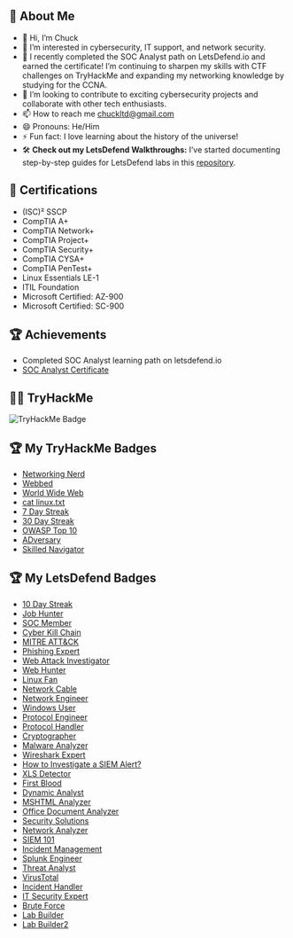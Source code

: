 ## 👋 About Me
- 👋 Hi, I’m Chuck
- 👀 I’m interested in cybersecurity, IT support, and network security.
- 🌱 I recently completed the SOC Analyst path on LetsDefend.io and earned the certificate! I’m continuing to sharpen my skills with CTF challenges on TryHackMe and expanding my networking knowledge by studying for the CCNA.
- 💞️ I’m looking to contribute to exciting cybersecurity projects and collaborate with other tech enthusiasts.
- 📫 How to reach me chuckltd@gmail.com
- 😄 Pronouns: He/Him
- ⚡ Fun fact: I love learning about the history of the universe!
- 🛠️ **Check out my LetsDefend Walkthroughs:** I’ve started documenting step-by-step guides for LetsDefend labs in this [repository](https://github.com/ChuckLTD/Letsdefend.io-writeups).

## 📜 Certifications
- (ISC)² SSCP
- CompTIA A+
- CompTIA Network+
- CompTIA Project+
- CompTIA Security+
- CompTIA CYSA+
- CompTIA PenTest+
- Linux Essentials LE-1
- ITIL Foundation
- Microsoft Certified: AZ-900
- Microsoft Certified: SC-900

## 🏆 Achievements
- Completed SOC Analyst learning path on letsdefend.io
- [SOC Analyst Certificate](https://app.letsdefend.io/certificate/show/d032d67c-5be0-4266-aa7d-b95734baac0e)


## 🕵️‍♂️ TryHackMe
  ![TryHackMe Badge](https://tryhackme-badges.s3.amazonaws.com/ChuckLTD.png?cachebuster=20250604)

## 🏆 My TryHackMe Badges
- [Networking Nerd](https://tryhackme.com/ChuckLTD/badges/network-fundamentals)
- [Webbed](https://tryhackme.com/ChuckLTD/badges/web-fund)
- [World Wide Web](https://tryhackme.com/ChuckLTD/badges/world-wide-web)
- [cat linux.txt](https://tryhackme.com/ChuckLTD/badges/terminaled)
- [7 Day Streak](https://tryhackme.com/ChuckLTD/badges/7-day-streak)
- [30 Day Streak](https://tryhackme.com/ChuckLTD/badges/30-day-streak)
- [OWASP Top 10](https://tryhackme.com/ChuckLTD/badges/owasp-10)
- [ADversary](https://tryhackme.com/ChuckLTD/badges/adversary)
- [Skilled Navigator](https://tryhackme.com/r/ChuckLTD/badges/skilled-navigator)


## 🏆 My LetsDefend Badges
- [10 Day Streak](https://app.letsdefend.io/my-rewards/detail/7e89edc4-3dc3-49e2-9a00-6b9ffe5f5e9d)
- [Job Hunter](https://app.letsdefend.io/my-rewards/detail/59af9e49-a09e-4961-b302-388d32a3b6f7)
- [SOC Member](https://app.letsdefend.io/my-rewards/detail/1e98f505-2584-482c-904f-0ef6f830472f)
- [Cyber Kill Chain](https://app.letsdefend.io/my-rewards/detail/4c37cba140f24759b7c1841e994b07c3)
- [MITRE ATT&CK](https://app.letsdefend.io/my-rewards/detail/37512d5acd404e16a146552aa5d56ce3)
- [Phishing Expert](https://app.letsdefend.io/my-rewards/detail/a4f7f14b-9b4f-4fa7-b47d-b535b62e58a6)
- [Web Attack Investigator](https://app.letsdefend.io/my-rewards/detail/8a7fac98-8cd5-4a60-a21d-93accb37e836)
- [Web Hunter](https://app.letsdefend.io/my-rewards/detail/de2d4a28280b42c8b888f8fac4ec3b78)
- [Linux Fan](https://app.letsdefend.io/my-rewards/detail/fbd8a329e603477b9f8c95699a66c11f)
- [Network Cable](https://app.letsdefend.io/my-rewards/detail/b1ee5930ac174121936db225f527bbbe)
- [Network Engineer](https://app.letsdefend.io/my-rewards/detail/21ef19974f634dc2b512054e9751766f)
- [Windows User](https://app.letsdefend.io/my-rewards/detail/c786027d4b6140e0a8aebce26fe3bc67)
- [Protocol Engineer](https://app.letsdefend.io/my-rewards/detail/c891d7cefcc14e0abc553812e1685728)
- [Protocol Handler](https://app.letsdefend.io/my-rewards/detail/b9bffb1c276e4a6dac3743b0f8edb53b)
- [Cryptographer](https://app.letsdefend.io/my-rewards/detail/fcb1372d5a3f403ca006b86577aa288e)
- [Malware Analyzer](https://app.letsdefend.io/my-rewards/detail/7bc8753e-143d-4758-969a-2d212f90eb28)
- [Wireshark Expert](https://app.letsdefend.io/my-rewards/detail/386dd8f680de4862936268b005e4588d)
- [How to Investigate a SIEM Alert?](https://app.letsdefend.io/my-rewards/detail/5334f54d8a2f430886b4c5dfd279a573)
- [XLS Detector](https://app.letsdefend.io/my-rewards/detail/5cb3c691e94c4333ba8e8ab73aeda4a5)
- [First Blood](https://app.letsdefend.io/my-rewards/detail/edef6e076017481682525868d54fdf74)
- [Dynamic Analyst](https://app.letsdefend.io/my-rewards/detail/1a817e907f4d49869421c1c3c4abf2b8)
- [MSHTML Analyzer](https://app.letsdefend.io/my-rewards/detail/690f5c364ada4031a76a89cc12fc0815)
- [Office Document Analyzer](https://app.letsdefend.io/my-rewards/detail/df894da0eb0d43bcb95a05855b7080c5)
- [Security Solutions](https://app.letsdefend.io/my-rewards/detail/03a91b48eb2d42c9b46edac80d27265e)
- [Network Analyzer](https://app.letsdefend.io/my-rewards/detail/9d91d2a447514db68eaf4a2c6bd78111)
- [SIEM 101](https://app.letsdefend.io/my-rewards/detail/bd778ce0-b2b4-486b-aaa0-d893e22a1b52)
- [Incident Management](https://app.letsdefend.io/my-rewards/detail/ca20b76a-a1eb-4821-b12b-8c18900f0532)
- [Splunk Engineer](https://app.letsdefend.io/my-rewards/detail/4e62071294d6495bb287b41a4c399a84)
- [Threat Analyst](https://app.letsdefend.io/my-rewards/detail/5bfb38c56e044cd5bd46a72a269f7263)
- [VirusTotal](https://app.letsdefend.io/my-rewards/detail/c331da1737364efc87775a0dbefdd1f9)
- [Incident Handler](https://app.letsdefend.io/my-rewards/detail/d101bdac5ff54821bfb9847e1b775988)
- [IT Security Expert](https://app.letsdefend.io/my-rewards/detail/322be4603cb34cdea309caffc4a56b94)
- [Brute Force](https://app.letsdefend.io/my-rewards/detail/0f5caab2-8b89-4fa3-b8b9-1db667c5f8a9)
- [Lab Builder](https://app.letsdefend.io/my-rewards/detail/12a2661952a54a57b8df2eadb3a27af1)
- [Lab Builder2](https://app.letsdefend.io/my-rewards/detail/3f8dc5f848a646888e64145f30416599)























<!---
ChuckLTD/ChuckLTD is a ✨ special ✨ repository because its `README.md` (this file) appears on your GitHub profile.
You can click the Preview link to take a look at your changes.
--->
